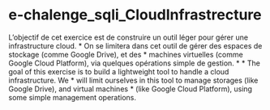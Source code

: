# e-chalenge_sqli_CloudInfrastrecture
L’objectif de cet exercice est de construire un outil léger pour gérer une infrastructure cloud.  * On se limitera dans cet outil de gérer des espaces de stockage (comme Google Drive), et des  * machines virtuelles (comme Google Cloud Platform), via quelques opérations simple de gestion.  *  * The goal of this exercise is to build a lightweight tool to handle a cloud infrastructure. We  * will limit ourselves in this tool to manage storages (like Google Drive), and virtual machines  * (like Google Cloud Platform), using some simple management operations.
